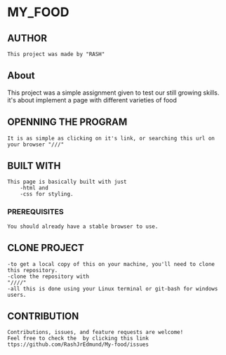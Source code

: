# MY_FOOD

## AUTHOR
    This project was made by "RASH"

## About
   This project was a simple assignment given to test our still growing skills. it's about implement a page with different varieties of food

## OPENNING THE PROGRAM
    It is as simple as clicking on it's link, or searching this url on your browser "///"

## BUILT WITH
    This page is basically built with just 
        -html and 
        -css for styling.

### PREREQUISITES
    You should already have a stable browser to use.

## CLONE PROJECT
    -to get a local copy of this on your machine, you'll need to clone this repository.
    -clone the repository with
    "////"
    -all this is done using your Linux terminal or git-bash for windows users.

## CONTRIBUTION
    Contributions, issues, and feature requests are welcome!
    Feel free to check the  by clicking this link ttps://github.com/RashJrEdmund/My-food/issues
